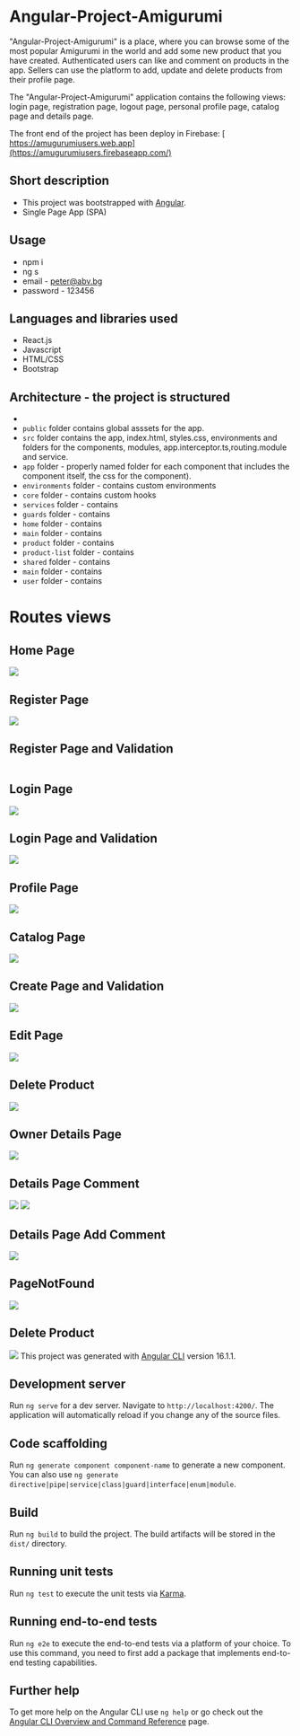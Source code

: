 
#  Angular-Project-Amigurumi

"Angular-Project-Amigurumi" is a place, where you can browse some of the most popular Amigurumi  in the world and add some new product that you have created. Authenticated users can like and comment on products in the app. Sellers can use the platform to add, update and delete products from their profile page.

The  "Angular-Project-Amigurumi"  application contains the following views: login page, registration page, logout page, personal profile page, catalog page and details page.

The front end of the project has been deploy in Firebase: [ https://amugurumiusers.web.app](https://amugurumiusers.firebaseapp.com/)

## Short description
 - This project was bootstrapped with [Angular](https://github.com/facebook/angular).
 - Single Page App (SPA) 
 
 ## Usage

- npm i
- ng s
- email - peter@abv.bg
- password - 123456
 
## Languages and libraries used
 - React.js
 - Javascript
 - HTML/CSS
 - Bootstrap
 
 ## Architecture - the project is structured
 -
 - `public` folder contains global asssets for the app.
 - `src` folder contains the app, index.html, styles.css, environments and folders for the components, modules, app.interceptor.ts,routing.module and service.
 - `app` folder - properly named folder for each component that includes the component itself, the css  for the component).
 - `environments` folder - contains custom environments
 - `core` folder - contains custom hooks
 - `services` folder - contains 
  - `guards` folder -  contains 
 - `home` folder - contains
 - `main` folder -  contains 
 - `product` folder - contains
 - `product-list` folder -  contains 
 - `shared` folder - contains
 - `main` folder -  contains 
 - `user` folder - contains 
# Routes views

## Home Page
![](/HomePage.jpg)

## Register Page
![](/PageRegister.jpg)
## Register  Page and Validation
![]()
## Login Page 
![](/PageLogin.jpg)
## Login  Page and Validation
![](C)
## Profile Page
![](/ProfilePage.jpg)


## Catalog  Page
![](/CatalogProfilePage.jpg)

## Create  Page and Validation
![](CreateValidation.png)


## Edit Page
![](/EditPage.jpg)

## Delete Product
![](/del.jpg)

## Owner Details Page
![](/OwnerDetailsPage.jpg)


## Details Page Comment
![](/ListComment.jpg)
![](/ListComment2.jpg)

## Details Page Add Comment
![](/AddComment.jpg)



## PageNotFound
![](/404.jpg)

## Delete Product
![](/del.jpg)
This project was generated with [Angular CLI](https://github.com/angular/angular-cli) version 16.1.1.

## Development server

Run `ng serve` for a dev server. Navigate to `http://localhost:4200/`. The application will automatically reload if you change any of the source files.

## Code scaffolding

Run `ng generate component component-name` to generate a new component. You can also use `ng generate directive|pipe|service|class|guard|interface|enum|module`.

## Build

Run `ng build` to build the project. The build artifacts will be stored in the `dist/` directory.

## Running unit tests

Run `ng test` to execute the unit tests via [Karma](https://karma-runner.github.io).

## Running end-to-end tests

Run `ng e2e` to execute the end-to-end tests via a platform of your choice. To use this command, you need to first add a package that implements end-to-end testing capabilities.

## Further help

To get more help on the Angular CLI use `ng help` or go check out the [Angular CLI Overview and Command Reference](https://angular.io/cli) page.
